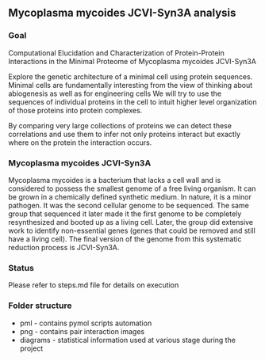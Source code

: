 ## Mycoplasma mycoides JCVI-Syn3A analysis

### Goal
Computational Elucidation and Characterization of Protein-Protein Interactions in the Minimal Proteome of Mycoplasma mycoides JCVI-Syn3A

Explore the genetic architecture of a minimal cell using protein sequences. Minimal cells are fundamentally 
interesting from the view of thinking about abiogenesis as well as for engineering cells
We will try to use the sequences of individual proteins in the cell to intuit higher level
organization of those proteins into protein complexes. 

By comparing very large collections of proteins we can detect these correlations and use them to infer not only proteins 
interact but exactly where on the protein the interaction occurs.

### Mycoplasma mycoides JCVI-Syn3A
Mycoplasma mycoides is a bacterium that lacks a cell wall and is considered to possess the smallest genome
of a free living organism. It can be grown in a chemically defined synthetic medium. In nature, it is a minor pathogen. 
It was the second cellular genome to be sequenced. The same group that sequenced it later made it the first genome
to be completely resynthesized and booted up as a living cell. Later, the group did extensive work to identify 
non-essential genes (genes that could be removed and still have a living cell). The final version of the genome from 
this systematic reduction process is JCVI-Syn3A.

### Status
Please refer to steps.md file for details on execution

### Folder structure
* pml - contains pymol scripts automation
* png - contains pair interaction images
* diagrams - statistical information used at various stage during the project 
